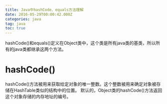 ```yaml
---
title: Java中hashCode、equals方法理解
date: 2016-05-29T00:00:42.000Z
categories: java
tag: java
toc: true
---
```


hashCode()和equals()定义在Object类中，这个类是所有java类的基类，所以所有的java类都继承这两个方法。

# hashCode()

hashCode()方法被用来获取给定对象的唯一整数。这个整数被用来确定对象被存储在HashTable类似的结构中的位置。 默认的，Object类的hashCode()方法返回这个对象存储的内存地址的编号。
